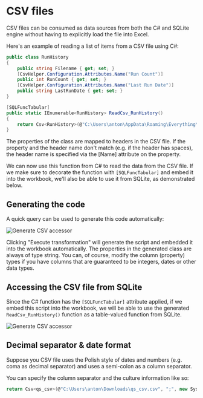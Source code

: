 # CSV files
CSV files can be consumed as data sources from both the C# and SQLite engine without having to explicitly load the file into Excel.

Here's an example of reading a list of items from a CSV file using C#:

```csharp
public class RunHistory
{
    public string Filename { get; set; }
    [CsvHelper.Configuration.Attributes.Name("Run Count")]
    public int RunCount { get; set; }
    [CsvHelper.Configuration.Attributes.Name("Last Run Date")]
    public string LastRunDate { get; set; }
}

[SQLFuncTabular]
public static IEnumerable<RunHistory> ReadCsv_RunHistory()
{
    return Csv<RunHistory>(@"C:\Users\anton\AppData\Roaming\Everything\Run History.csv", ",");
}

```

The properties of the class are mapped to headers in the CSV file. If the property and the header name don't match (e.g. if the header has spaces), the header name is specified via the [Name] attribute on the property.

We can now use this function from C# to read the data from the CSV file. If we make sure to decorate the function with `[SQLFuncTabular]` and embed it into the workbook, we'll also be able to use it from SQLite, as demonstrated below.

## Generating the code

A quick query can be used to generate this code automatically:

![Generate CSV accessor](https://www.querystorm.com/Downloads/Images/qqcsv.png)

Clicking "Execute transformation" will generate the script and embedded it into the workbook automatically. The properties in the generated class are always of type string. You can, of course, modify the column (property) types if you have columns that are guaranteed to be integers, dates or other data types.

## Accessing the CSV file from SQLite
Since the C# function has the `[SQLFuncTabular]` attribute applied, if we embed this script into the workbook, we will be able to use the generated `ReadCsv_RunHistory()` function as a table-valued function from SQLite. 

![Generate CSV accessor](https://www.querystorm.com/Downloads/Images/csvsql.png)

## Decimal separator & date format

Suppose you CSV file uses the Polish style of dates and numbers (e.g. coma as decimal separator) and uses a semi-colon as a column separator. 

You can specify the column separator and the culture information like so:

```csharp
return Csv<qs_csv>(@"C:\Users\anton\Downloads\qs_csv.csv", ";", new System.Globalization.CultureInfo("pl"));

```
